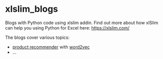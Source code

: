# xlslim_blogs
Blogs with Python code using xlslim addin.
Find out more about how xlSlim can help you using Python for Excel here: https://xlslim.com/

The blogs cover various topics:
* [product recommender](https://codefying.com/2022/07/31/build-your-business-a-product/) with [word2vec](https://github.com/elena-sharova/xlslim_blogs/tree/main/word2vec)
* ...
